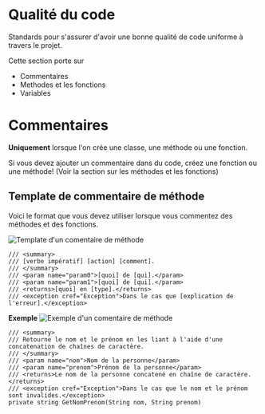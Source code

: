 
Qualité du code
===============

Standards pour s'assurer d'avoir une bonne qualité de code uniforme à travers le projet.

Cette section porte sur
- Commentaires
- Methodes et les fonctions
- Variables

# Commentaires
**Uniquement** lorsque l'on crée une classe, une méthode ou une fonction.

Si vous devez ajouter un commentaire dans du code, créez une fonction ou une méthode! (Voir la section sur les méthodes et les fonctions)

## Template de commentaire de méthode

Voici le format que vous devez utiliser lorsque vous commentez des méthodes et des fonctions.

![Template d'un comentaire de méthode]("https://dev.azure.com/vlissides/46b56d3d-eef3-41af-b252-096b92aafb11/_apis/git/repositories/40e7d0c3-6faa-4775-9ca2-615f417d5407/items?path=/org/lignes-conduite/qualite-code/media/commentaires/template.png&versionDescriptor%5BversionOptions%5D=0&versionDescriptor%5BversionType%5D=0&versionDescriptor%5Bversion%5D=documentation&resolveLfs=true&%24format=octetStream&api-version=5.0")

```
/// <summary>
/// [verbe impératif] [action] [comment].
/// </summary>
/// <param name="param0">[quoi] de [qui].</param>
/// <param name="param1">[quoi] de [qui].</param>
/// <returns>[quoi] en [type].</returns>
/// <exception cref="Exception">Dans le cas que [explication de l'erreur].</exception>
```

**Exemple**
![Exemple d'un comentaire de méthode]("https://dev.azure.com/vlissides/46b56d3d-eef3-41af-b252-096b92aafb11/_apis/git/repositories/40e7d0c3-6faa-4775-9ca2-615f417d5407/items?path=/org/lignes-conduite/qualite-code/media/commentaires/exemple.png&versionDescriptor%5BversionOptions%5D=0&versionDescriptor%5BversionType%5D=0&versionDescriptor%5Bversion%5D=documentation&resolveLfs=true&%24format=octetStream&api-version=5.0")

```
/// <summary>
/// Retourne le nom et le prénom en les liant à l'aide d'une concatenation de chaînes de caractère.
/// </summary>
/// <param name="nom">Nom de la personne</param>
/// <param name="prenom">Prénom de la personne</param>
/// <returns>Le nom de la personne concatené en chaîne de caractère.</returns>
/// <exception cref="Exception">Dans le cas que le nom et le prénom sont invalides.</exception>
private string GetNomPrenom(String nom, String prenom)
```

